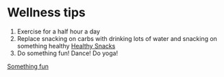 <h1> Wellness tips </h1>
  <ol>
  <li> Exercise for a half hour a day </li>
  <li> Replace snacking on carbs with drinking lots of water and snacking on something healthy <a href = "healthysnacks.md"> Healthy Snacks</a> </li>
  <li> Do something fun! Dance! Do yoga! </li> 
  </ol>

<a href= "somethingfun.md"> Something fun </a>

